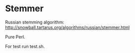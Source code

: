 Stemmer
=======

Russian stemming algorithm:
http://snowball.tartarus.org/algorithms/russian/stemmer.html

Pure Perl.

For test run test.sh.
